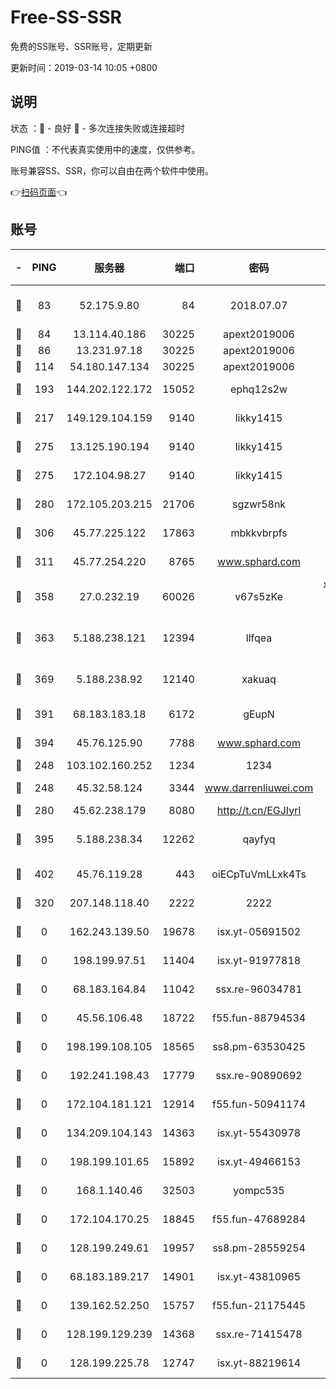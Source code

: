 # Free-SS-SSR

免费的SS账号、SSR账号，定期更新

更新时间：2019-03-14 10:05 +0800

## 说明

状态     ：🙂 - 良好 🙁 - 多次连接失败或连接超时

PING值   ：不代表真实使用中的速度，仅供参考。

账号兼容SS、SSR，你可以自由在两个软件中使用。

👉[扫码页面](https://liesauer.github.io/Free-SS-SSR/)👈

## 账号

|-|PING|服务器|端口|密码|加密方式|区域|
|:----:|:----:|:-----:|-----:|:----:|:----:|:----:|
|🙂|83|52.175.9.80|84|2018.07.07|chacha20-ietf-poly1305|HK|
|🙂|84|13.114.40.186|30225|apext2019006|chacha20|JP|
|🙂|86|13.231.97.18|30225|apext2019006|chacha20|JP|
|🙂|114|54.180.147.134|30225|apext2019006|chacha20|KR|
|🙂|193|144.202.122.172|15052|ephq12s2w|aes-256-cfb|US|
|🙂|217|149.129.104.159|9140|likky1415|aes-256-cfb|HK|
|🙂|275|13.125.190.194|9140|likky1415|aes-256-cfb|KR|
|🙂|275|172.104.98.27|9140|likky1415|aes-256-cfb|JP|
|🙂|280|172.105.203.215|21706|sgzwr58nk|aes-256-cfb|JP|
|🙂|306|45.77.225.122|17863|mbkkvbrpfs|aes-256-cfb|GB|
|🙂|311|45.77.254.220|8765|www.sphard.com|aes-256-cfb|SG|
|🙂|358|27.0.232.19|60026|v67s5zKe|xchacha20-ietf-poly1305|HK|
|🙂|363|5.188.238.121|12394|llfqea|chacha20-ietf-poly1305|BR|
|🙂|369|5.188.238.92|12140|xakuaq|chacha20-ietf-poly1305|BR|
|🙂|391|68.183.183.18|6172|gEupN|aes-256-cfb|SG|
|🙂|394|45.76.125.90|7788|www.sphard.com|aes-256-cfb|AU|
|🙂|248|103.102.160.252|1234|1234|rc4-md5|JP|
|🙂|248|45.32.58.124|3344|www.darrenliuwei.com|aes-256-cfb|JP|
|🙂|280|45.62.238.179|8080|http://t.cn/EGJIyrl|rc4-md5|CA|
|🙂|395|5.188.238.34|12262|qayfyq|chacha20-ietf-poly1305|BR|
|🙂|402|45.76.119.28|443|oiECpTuVmLLxk4Ts|aes-256-cfb|AU|
|🙁|320|207.148.118.40|2222|2222|aes-256-cfb|SG|
|🙁|0|162.243.139.50|19678|isx.yt-05691502|aes-256-cfb|US|
|🙁|0|198.199.97.51|11404|isx.yt-91977818|aes-256-cfb|US|
|🙁|0|68.183.164.84|11042|ssx.re-96034781|aes-256-cfb|US|
|🙁|0|45.56.106.48|18722|f55.fun-88794534|aes-256-cfb|US|
|🙁|0|198.199.108.105|18565|ss8.pm-63530425|aes-256-cfb|US|
|🙁|0|192.241.198.43|17779|ssx.re-90890692|aes-256-cfb|US|
|🙁|0|172.104.181.121|12914|f55.fun-50941174|aes-256-cfb|SG|
|🙁|0|134.209.104.143|14363|isx.yt-55430978|aes-256-cfb|SG|
|🙁|0|198.199.101.65|15892|isx.yt-49466153|aes-256-cfb|US|
|🙁|0|168.1.140.46|32503|yompc535|aes-256-cfb|AU|
|🙁|0|172.104.170.25|18845|f55.fun-47689284|aes-256-cfb|SG|
|🙁|0|128.199.249.61|19957|ss8.pm-28559254|aes-256-cfb|SG|
|🙁|0|68.183.189.217|14901|isx.yt-43810965|aes-256-cfb|SG|
|🙁|0|139.162.52.250|15757|f55.fun-21175445|aes-256-cfb|SG|
|🙁|0|128.199.129.239|14368|ssx.re-71415478|aes-256-cfb|SG|
|🙁|0|128.199.225.78|12747|isx.yt-88219614|aes-256-cfb|SG|
